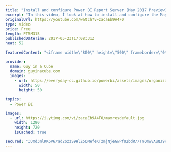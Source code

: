 ```yaml
---
title: "Install and configure Power BI Report Server (May 2017 Preview)"
excerpt: "In this video, I look at how to install and configure the May 2017 Preview of Power BI Report Server. Power BI Report Server has a new standalone install experience and this product allows for Power BI reports to be rendered in the web portal along with paginated reports.  This will get you started with"
originalUrl: https://youtube.com/watch?v=zacaEb9A4F0
type: video
price: Free
length: PT5M31S
publishedDateTime: 2017-05-23T17:08:31Z
heat: 52

featuredContent: "<iframe width=\"800\" height=\"500\" frameborder=\"0\" src=\"https://www.youtube.com/embed/zacaEb9A4F0\" allow=\"accelerometer; autoplay; encrypted-media; gyroscope; picture-in-picture\" allowfullscreen></iframe>"

provider:
  name: Guy in a Cube
  domain: guyinacube.com
  images:
    - url: https://everyday-cc.github.io/powerbi/assets/images/organizations/guyinacube.com-50x50.jpg
      width: 50
      height: 50

topics:
  - Power BI

images:
  - url: https://i.ytimg.com/vi/zacaEb9A4F0/maxresdefault.jpg
    width: 1280
    height: 720
    isCached: true

secured: "3JXd3mlKK6V6/ad2ozzS9HlZo6MefeKTzmjNjeGwPfU2bdR//TYQmwvAuQJ9RhogmKlfUj6k/t4HVuAMcLFsBoI2DPWfWWDf0ucaActEA3/I1e+KCo9iwGi0condW3rAsavOx1qikBez/VQfAHWAu6ZTKBAy7Yj1ROnm+o+0vVdGwZ/dKaZmb6Oy2iwR//Daxywi27QPpsHv5m+qv5IUV+jkrP85nXaRZmI1ZchdCGLbgvImFcY+ugYt405qagmuoqccT96nT2Jk7wg5vCUPR/GdhXpbLtdLhmSSeNhv9UkRMvvLUbix5tX3LkzRg6yxkWtdU6oIenJ+IFKPgi2bX1kxSyJkf3KfQyvdny+ouuCz0F1kQaYoZWuct4HF/sinqMuZcTtAUItJ2LXGy8coa/KTCGHo5coOo6AHy2Mg/bA=;u3V96x+zDS6DhKCvv0hpBg=="
---
```


